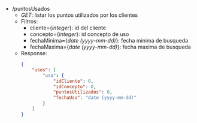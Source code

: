 - /puntosUsados
    - _GET_: listar los puntos utilizados por los clientes
    - Filtros:
        - cliente={_integer_}: id del cliente
        - concepto={_integer_}: id concepto de uso
        - fechaMinima={_date (yyyy-mm-dd)_}: fecha minima de busqueda 
        - fechaMaxima={_date (yyyy-mm-dd)_}: fecha maxima de busqueda
     - Response:
        ```json
        {
            "usos": [
                "uso": {
                    "idCliente": 0,
                    "idConcepto": 0,
                    "puntosUtilizados": 0,
                    "fechaUso": "date (yyyy-mm-dd)"
                }
            ]
        }
        ```
